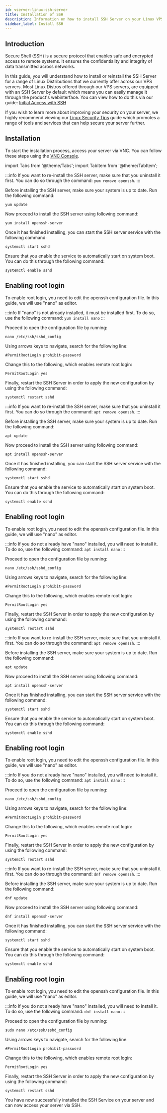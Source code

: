 ```yaml
---
id: vserver-linux-ssh-server
title: Installation of SSH
description: Information on how to install SSH Server on your Linux VPS from ZAP-Hosting - ZAP-Hosting.com documentation
sidebar_label: Install SSH
---
```


## Introduction

Secure Shell (SSH) is a secure protocol that enables safe and encrypted access to remote systems. It ensures the confidentiality and integrity of data transmitted across networks.

In this guide, you will understand how to install or reinstall the SSH Server for a range of Linux Distributions that we currently offer across our VPS servers. Most Linux Distros offered through our VPS servers, are equipped with an SSH Server by default which means you can easily manage it through the product's webinterface. You can view how to do this via our guide: [Initial Access with SSH](vserver-linux-ssh.md)

If you wish to learn more about improving your security on your server, we highly recommend viewing our [Linux Security Tips](vserver-linux-security-tips.md) guide which promotes a range of tools and services that can help secure your server further.


## Installation

To start the installation process, access your server via VNC. You can follow these steps using the [VNC Console](vserver-vnc.md).


import Tabs from '@theme/Tabs';
import TabItem from '@theme/TabItem';

<Tabs>
<TabItem value="CentOS" label="CentOS" default>

:::info
If you want to re-install the SSH server, make sure that you uninstall it first. You can do so through the command: `yum remove openssh`.
:::

Before installing the SSH server, make sure your system is up to date. Run the following command:
```
yum update
```

Now proceed to install the SSH server using following command:
```
yum install openssh-server
```

Once it has finished installing, you can start the SSH server service with the following command:
```
systemctl start sshd
```

Ensure that you enable the service to automatically start on system boot. You can do this through the following command:
```
systemctl enable sshd
```

## Enabling root login

To enable root login, you need to edit the openssh configuration file. In this guide, we will use "nano" as editor.

:::info
If "nano" is not already installed, it must be installed first. To do so, use the following command: `yum install nano`
:::

Proceed to open the configuration file by running:
```
nano /etc/ssh/sshd_config 
```

Using arrows keys to navigate, search for the following line:
```
#PermitRootLogin prohibit-password
```

Change this to the following, which enables remote root login:
```
PermitRootLogin yes
```

Finally, restart the SSH Server in order to apply the new configuration by using the following command:
```
systemctl restart sshd
```
</TabItem>

<TabItem value="Debian" label="Debian">

:::info
If you want to re-install the SSH server, make sure that you uninstall it first. You can do so through the command: `apt remove openssh`.
:::

Before installing the SSH server, make sure your system is up to date. Run the following command:
```
apt update
```

Now proceed to install the SSH server using following command:
```
apt install openssh-server
```

Once it has finished installing, you can start the SSH server service with the following command:
```
systemctl start sshd
```

Ensure that you enable the service to automatically start on system boot. You can do this through the following command:
```
systemctl enable sshd
```

## Enabling root login

To enable root login, you need to edit the openssh configuration file. In this guide, we will use "nano" as editor.

:::info
If you do not already have "nano" installed, you will need to install it. To do so, use the following command: `apt install nano`
:::

Proceed to open the configuration file by running:
```
nano /etc/ssh/sshd_config 
```

Using arrows keys to navigate, search for the following line:
```
#PermitRootLogin prohibit-password
```

Change this to the following, which enables remote root login:
```
PermitRootLogin yes
```

Finally, restart the SSH Server in order to apply the new configuration by using the following command:
```
systemctl restart sshd
```
</TabItem>

<TabItem value="Ubuntu" label="Ubuntu">

:::info
If you want to re-install the SSH server, make sure that you uninstall it first. You can do so through the command: `apt remove openssh`.
:::

Before installing the SSH server, make sure your system is up to date. Run the following command:
```
apt update
```

Now proceed to install the SSH server using following command:
```
apt install openssh-server
```

Once it has finished installing, you can start the SSH server service with the following command:
```
systemctl start sshd
```

Ensure that you enable the service to automatically start on system boot. You can do this through the following command:
```
systemctl enable sshd
```

## Enabling root login

To enable root login, you need to edit the openssh configuration file. In this guide, we will use "nano" as editor.

:::info
If you do not already have "nano" installed, you will need to install it. To do so, use the following command: `apt install nano`
:::

Proceed to open the configuration file by running:
```
nano /etc/ssh/sshd_config 
```

Using arrows keys to navigate, search for the following line:
```
#PermitRootLogin prohibit-password
```

Change this to the following, which enables remote root login:
```
PermitRootLogin yes
```

Finally, restart the SSH Server in order to apply the new configuration by using the following command:
```
systemctl restart sshd
```
</TabItem>

<TabItem value="Fedora" label="Fedora">

:::info
If you want to re-install the SSH server, make sure that you uninstall it first. You can do so through the command: `dnf remove openssh`.
:::

Before installing the SSH server, make sure your system is up to date. Run the following command:
```
dnf update
```

Now proceed to install the SSH server using following command:
```
dnf install openssh-server
```

Once it has finished installing, you can start the SSH server service with the following command:
```
systemctl start sshd
```

Ensure that you enable the service to automatically start on system boot. You can do this through the following command:
```
systemctl enable sshd
```

## Enabling root login

To enable root login, you need to edit the openssh configuration file. In this guide, we will use "nano" as editor.

:::info
If you do not already have "nano" installed, you will need to install it. To do so, use the following command: `dnf install nano`
:::

Proceed to open the configuration file by running:
```
sudo nano /etc/ssh/sshd_config 
```

Using arrows keys to navigate, search for the following line:
```
#PermitRootLogin prohibit-password
```

Change this to the following, which enables remote root login:
```
PermitRootLogin yes
```

Finally, restart the SSH Server in order to apply the new configuration by using the following command:
```
systemctl restart sshd
```
</TabItem>
</Tabs>

You have now successfully installed the SSH Service on your server and can now access your server via SSH.

